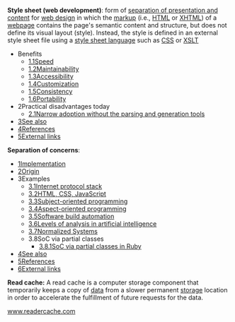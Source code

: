 **Style sheet (web development)**:  form of [separation of presentation and content](https://en.wikipedia.org/wiki/Separation_of_presentation_and_content) for [web design](https://en.wikipedia.org/wiki/Web_design) in which the [markup](https://en.wikipedia.org/wiki/Markup_(computer_programming)) (i.e., [HTML](https://en.wikipedia.org/wiki/HTML) or [XHTML](https://en.wikipedia.org/wiki/XHTML)) of a [webpage](https://en.wikipedia.org/wiki/Webpage) contains the page's semantic content and structure, but does not define its visual layout (style). Instead, the style is defined in an external style sheet file using a [style sheet language](https://en.wikipedia.org/wiki/Style_sheet_language) such as [CSS](https://en.wikipedia.org/wiki/Cascading_Style_Sheets) or [XSLT](https://en.wikipedia.org/wiki/Extensible_Stylesheet_Language)

- 
  Benefits
  - [1.1Speed](https://en.wikipedia.org/wiki/Style_sheet_(web_development)#Speed)
  - [1.2Maintainability](https://en.wikipedia.org/wiki/Style_sheet_(web_development)#Maintainability)
  - [1.3Accessibility](https://en.wikipedia.org/wiki/Style_sheet_(web_development)#Accessibility)
  - [1.4Customization](https://en.wikipedia.org/wiki/Style_sheet_(web_development)#Customization)
  - [1.5Consistency](https://en.wikipedia.org/wiki/Style_sheet_(web_development)#Consistency)
  - [1.6Portability](https://en.wikipedia.org/wiki/Style_sheet_(web_development)#Portability)
- 2Practical disadvantages today
  - [2.1Narrow adoption without the parsing and generation tools](https://en.wikipedia.org/wiki/Style_sheet_(web_development)#Narrow_adoption_without_the_parsing_and_generation_tools)
- [3See also](https://en.wikipedia.org/wiki/Style_sheet_(web_development)#See_also)
- [4References](https://en.wikipedia.org/wiki/Style_sheet_(web_development)#References)
- [5External links](https://en.wikipedia.org/wiki/Style_sheet_(web_development)#External_links)

**Separation of concerns**: 

- [1Implementation](https://en.wikipedia.org/wiki/Separation_of_concerns#Implementation)
- [2Origin](https://en.wikipedia.org/wiki/Separation_of_concerns#Origin)
- 3Examples
  - [3.1Internet protocol stack](https://en.wikipedia.org/wiki/Separation_of_concerns#Internet_protocol_stack)
  - [3.2HTML, CSS, JavaScript](https://en.wikipedia.org/wiki/Separation_of_concerns#HTML,_CSS,_JavaScript)
  - [3.3Subject-oriented programming](https://en.wikipedia.org/wiki/Separation_of_concerns#Subject-oriented_programming)
  - [3.4Aspect-oriented programming](https://en.wikipedia.org/wiki/Separation_of_concerns#Aspect-oriented_programming)
  - [3.5Software build automation](https://en.wikipedia.org/wiki/Separation_of_concerns#Software_build_automation)
  - [3.6Levels of analysis in artificial intelligence](https://en.wikipedia.org/wiki/Separation_of_concerns#Levels_of_analysis_in_artificial_intelligence)
  - [3.7Normalized Systems](https://en.wikipedia.org/wiki/Separation_of_concerns#Normalized_Systems)
  - 3.8SoC via partial classes
    - [3.8.1SoC via partial classes in Ruby](https://en.wikipedia.org/wiki/Separation_of_concerns#SoC_via_partial_classes_in_Ruby)
- [4See also](https://en.wikipedia.org/wiki/Separation_of_concerns#See_also)
- [5References](https://en.wikipedia.org/wiki/Separation_of_concerns#References)
- [6External links](https://en.wikipedia.org/wiki/Separation_of_concerns#External_links)



**Read cache:** A read cache is a computer storage component that temporarily keeps a copy of [data](https://searchdatamanagement.techtarget.com/definition/data) from a slower permanent [storage](https://searchstorage.techtarget.com/definition/storage) location in order to accelerate the fulfillment of future requests for the data. 

 www.readercache.com

















